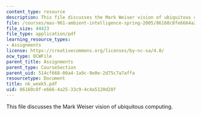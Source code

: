 ```yaml
---
content_type: resource
description: This file discusses the Mark Weiser vision of ubiquitous computing.
file: /courses/mas-961-ambient-intelligence-spring-2005/86160c8fe6664a2533c94c4a5120d28f_nk_week5.pdf
file_size: 44423
file_type: application/pdf
learning_resource_types:
- Assignments
license: https://creativecommons.org/licenses/by-nc-sa/4.0/
ocw_type: OCWFile
parent_title: Assignments
parent_type: CourseSection
parent_uid: 514cf668-00a4-1a9c-9e0e-2d75c7a7affa
resourcetype: Document
title: nk_week5.pdf
uid: 86160c8f-e666-4a25-33c9-4c4a5120d28f
---
```

This file discusses the Mark Weiser vision of ubiquitous computing.